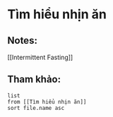 # Tìm hiểu nhịn ăn

## Notes:

[[Intermittent Fasting]]


## Tham khảo:
```dataview
list
from [[Tìm hiểu nhịn ăn]]
sort file.name asc
```